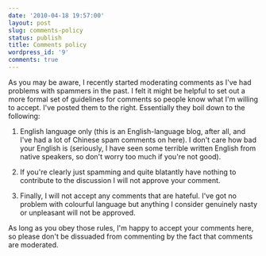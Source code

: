 ```yaml
---
date: '2010-04-18 19:57:00'
layout: post
slug: comments-policy
status: publish
title: Comments policy
wordpress_id: '9'
comments: true
---
```


As you may be aware, I recently started moderating comments as I've had problems with spammers in the past. I felt it might be helpful to set out a more formal set of guidelines for comments so people know what I'm willing to accept. I've posted them to the right.
Essentially they boil down to the following:


  1. English language only (this is an English-language blog, after all, and I've had a lot of Chinese spam comments on here). I don't care how bad your English is (seriously, I have seen some terrible written English from native speakers, so don't worry too much if you're not good).


  2. If you're clearly just spamming and quite blatantly have nothing to contribute to the discussion I will not approve your comment.


  3. Finally, I will not accept any comments that are hateful. I've got no problem with colourful language but anything I consider genuinely nasty or unpleasant will not be approved.

As long as you obey those rules, I'm happy to accept your comments here, so please don't be dissuaded from commenting by the fact that comments are moderated.
